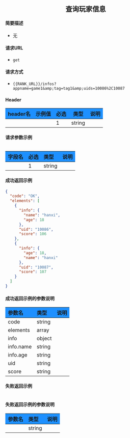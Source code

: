 <!-- 使用表格样式 -->
<style>
th {
    background-color: #1E90FF; /* 设置表头背景颜色 */
}
.highlight {
    background-color: black;
    color: white;
    font-family: Consolas, Monaco, 'Andale Mono', 'Ubuntu Mono', monospace;
}
</style>


<center>

## 查询玩家信息

</center>

#### 简要描述
- 无
#### 请求URL
- `get` 
#### 请求方式
- `{{RANK_URL}}/infos?appname=game1&amp;tag=tag1&amp;uids=10086%2C10087` 


#### Header
|header名|示例值|必选|类型|说明|
|:----    |:-------    |:--- |---|------      |
|||1|string||


#### 请求参数示例


```json

```
|字段名|必选|类型|说明|
|:----    |:-------    |:--- |---|
||1|string||
#### 成功返回示例


```json
{
  "code": "OK",
  "elements": [
    {
      "info": {
        "name": "hanxi",
        "age": 18
      },
      "uid": "10086",
      "score": 106
    },
    {
      "info": {
        "age": 18,
        "name": "hanxi"
      },
      "uid": "10087",
      "score": 107
    }
  ]
}
```
#### 成功返回示例的参数说明


|参数名|类型|说明|
|:----    |:-------    |:--- |
|code|string||
|elements|array||
|info|object||
|info.name|string||
|info.age|string||
|uid|string||
|score|string||
#### 失败返回示例


```json

```
#### 失败返回示例的参数说明


|参数名|类型|说明|
|:----    |:-------    |:--- |
||string||
